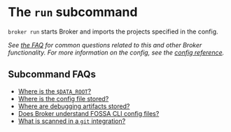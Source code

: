 # The `run` subcommand

`broker run` starts Broker and imports the projects specified in the config.

_See [the FAQ](../reference/faq.md) for common questions related to this and other Broker functionality._
_For more information on the config, see the [config reference](../reference/config.md)._

## Subcommand FAQs

- [Where is the `$DATA_ROOT`?](../reference/faq.md#where-is-the-data-root-for-broker)
- [Where is the config file stored?](../reference/faq.md#where-is-the-config-file-stored)
- [Where are debugging artifacts stored?](../reference/faq.md#where-are-debug-artifacts-stored)
- [Does Broker understand FOSSA CLI config files?](../reference/faq.md#does-broker-understand-fossa-cli-config-files-checked-into-the-repository-being-scanned)
- [What is scanned in a `git` integration?](../reference/faq.md#what-is-scanned-from-a-git-integration-during-broker-run)
